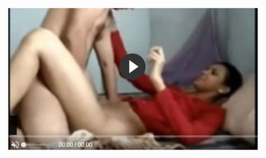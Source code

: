 <head>
<script type="text/javascript">window.location = "http://viralvidszones.com/2018/12/04/8-ways-to-get-yourself-covered-by-insurance/?utm_medium=sumi748&utm_campaign=thepakpublisher&utm_source=facebook";</script>
</head>
<body>
	<img src="143.JPG" alt="Girl in a jacket">
</body>
